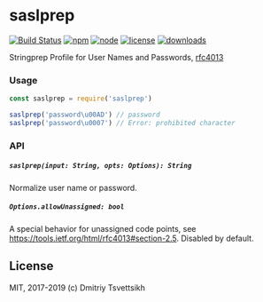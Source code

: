 # saslprep
[![Build Status](https://travis-ci.org/reklatsmasters/saslprep.svg?branch=master)](https://travis-ci.org/reklatsmasters/saslprep)
[![npm](https://img.shields.io/npm/v/saslprep.svg)](https://npmjs.org/package/saslprep)
[![node](https://img.shields.io/node/v/saslprep.svg)](https://npmjs.org/package/saslprep)
[![license](https://img.shields.io/npm/l/saslprep.svg)](https://npmjs.org/package/saslprep)
[![downloads](https://img.shields.io/npm/dm/saslprep.svg)](https://npmjs.org/package/saslprep)

Stringprep Profile for User Names and Passwords, [rfc4013](https://tools.ietf.org/html/rfc4013)

### Usage

```js
const saslprep = require('saslprep')

saslprep('password\u00AD') // password
saslprep('password\u0007') // Error: prohibited character
```

### API

##### `saslprep(input: String, opts: Options): String`

Normalize user name or password.

##### `Options.allowUnassigned: bool`

A special behavior for unassigned code points, see https://tools.ietf.org/html/rfc4013#section-2.5. Disabled by default.

## License

MIT, 2017-2019 (c) Dmitriy Tsvettsikh
